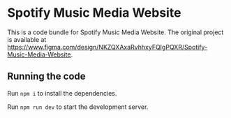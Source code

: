 
  # Spotify Music Media Website

  This is a code bundle for Spotify Music Media Website. The original project is available at https://www.figma.com/design/NKZQXAxaRvhhxyFQIgPQXR/Spotify-Music-Media-Website.

  ## Running the code

  Run `npm i` to install the dependencies.

  Run `npm run dev` to start the development server.
  